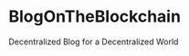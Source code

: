 # BlogOnTheBlockchain
Decentralized Blog for a Decentralized World
<!DOCTYPE html>
<html lan="en" data-react-helmet="lang">
